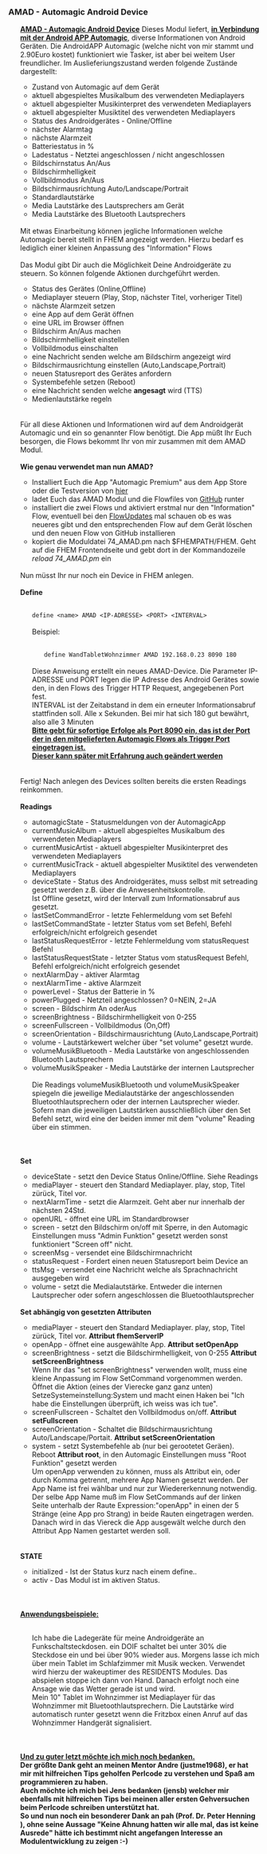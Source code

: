 <h3>AMAD - Automagic Android Device</h3>
<ul>
  <u><b>AMAD - Automagic Android Device</b></u>
  Dieses Modul liefert, <b><u>in Verbindung mit der Android APP Automagic</u></b>, diverse Informationen von Android Ger&auml;ten.
  Die AndroidAPP Automagic (welche nicht von mir stammt und 2.90Euro kostet) funktioniert wie Tasker, ist aber bei weitem User freundlicher.
  Im Auslieferiungszustand werden folgende Zust&auml;nde dargestellt:
  <ul>
    <li>Zustand von Automagic auf dem Ger&auml;t</li>
    <li>aktuell abgespieltes Musikalbum des verwendeten Mediaplayers</li>
    <li>aktuell abgespielter Musikinterpret des verwendeten Mediaplayers</li>
    <li>aktuell abgespielter Musiktitel des verwendeten Mediaplayers</li>
    <li>Status des Androidger&auml;tes - Online/Offline</li>
    <li>n&auml;chster Alarmtag</li>
    <li>n&auml;chste Alarmzeit</li>
    <li>Batteriestatus in %</li>
    <li>Ladestatus - Netztei angeschlossen / nicht angeschlossen</li>
    <li>Bildschirnstatus An/Aus</li>
    <li>Bildschirmhelligkeit</li>
    <li>Vollbildmodus An/Aus</li>
    <li>Bildschirmausrichtung Auto/Landscape/Portrait</li>
    <li>Standardlautst&auml;rke</li>
    <li>Media Lautst&auml;rke des Lautsprechers am Ger&auml;t</li>
    <li>Media Lautst&auml;rke des Bluetooth Lautsprechers</li>
  </ul>
  <br>
  Mit etwas Einarbeitung k&ouml;nnen jegliche Informationen welche Automagic bereit stellt in FHEM angezeigt werden. Hierzu bedarf es lediglich
  einer kleinen Anpassung des "Information" Flows
  <br><br>
  Das Modul gibt Dir auch die M&ouml;glichkeit Deine Androidger&auml;te zu steuern. So k&ouml;nnen folgende Aktionen durchgef&uuml;hrt werden.
  <ul>
    <li>Status des Ger&auml;tes (Online,Offline)</li>
    <li>Mediaplayer steuern (Play, Stop, n&auml;chster Titel, vorheriger Titel)</li>
    <li>n&auml;chste Alarmzeit setzen</li>
    <li>eine App auf dem Ger&auml;t &ouml;ffnen</li>
    <li>eine URL im Browser &ouml;ffnen</li>
    <li>Bildschirm An/Aus machen</li>
    <li>Bildschirmhelligkeit einstellen</li>
    <li>Vollbildmodus einschalten</li>
    <li>eine Nachricht senden welche am Bildschirm angezeigt wird</li>
    <li>Bildschirmausrichtung einstellen (Auto,Landscape,Portrait)</li>
    <li>neuen Statusreport des Ger&auml;tes anfordern</li>
    <li>Systembefehle setzen (Reboot)</li>
    <li>eine Nachricht senden welche <b>angesagt</b> wird (TTS)</li>
    <li>Medienlautst&auml;rke regeln</li>  
  </ul>
  <br><br> 
  F&uuml;r all diese Aktionen und Informationen wird auf dem Androidger&auml;t Automagic und ein so genannter Flow ben&ouml;tigt. Die App m&uuml;&szlig;t
  Ihr Euch besorgen, die Flows bekommt Ihr von mir zusammen mit dem AMAD Modul.
  <br><br>
  <b>Wie genau verwendet man nun AMAD?</b>
  <ul>
    <li>Installiert Euch die App "Automagic Premium" aus dem App Store oder die Testversion von <a href="https://automagic4android.com/de/testversion">hier</a></li>
    <li>ladet Euch das AMAD Modul und die Flowfiles von <a href="https://github.com/LeonGaultier/fhem-AMAD">GitHub</a> runter</li>
    <li>installiert die zwei Flows und aktiviert erstmal nur den "Information" Flow, eventuell bei den <a href="https://github.com/LeonGaultier/fhem-AMAD/tree/master/Flow_Updates">
    FlowUpdates</a> mal schauen ob es was neueres gibt und den entsprechenden Flow auf dem Ger&auml;t l&ouml;schen und den neuen Flow von GitHub installieren</li>
    <li>kopiert die Moduldatei 74_AMAD.pm nach $FHEMPATH/FHEM. Geht auf die FHEM Frontendseite und gebt dort in der Kommandozeile <i>reload 74_AMAD.pm</i> ein</li>
  </ul>
  <br>
  Nun m&uuml;sst Ihr nur noch ein Device in FHEM anlegen.
  <br><br>
  <a name="AMADdefine"></a>
  <b>Define</b>
  <ul><br>
    <code>define &lt;name&gt; AMAD &lt;IP-ADRESSE&gt; &lt;PORT&gt; &lt;INTERVAL&gt;</code>
    <br><br>
    Beispiel:
    <ul><br>
      <code>define WandTabletWohnzimmer AMAD 192.168.0.23 8090 180</code><br>
    </ul>
    <br>
    Diese Anweisung erstellt ein neues AMAD-Device. Die Parameter IP-ADRESSE und PORT legen die IP Adresse des Android Ger&auml;tes
    sowie den, in den Flows des Trigger HTTP Request, angegebenen Port fest.<br>INTERVAL ist der Zeitabstand in dem ein erneuter Informationsabruf stattfinden soll. Alle x Sekunden.
    Bei mir hat sich 180 gut bew&auml;hrt, also alle 3 Minuten<br>
    <u><b>Bitte gebt f&uuml;r sofortige Erfolge als Port 8090 ein, das ist der Port der in den mitgelieferten Automagic Flows als Trigger Port eingetragen ist.<br>
    Dieser kann sp&auml;ter mit Erfahrung auch ge&auml;ndert werden</b></u>
  </ul>
  <br><br> 
  Fertig! Nach anlegen des Devices sollten bereits die ersten Readings reinkommen.
  <br><br>
  <a name="AMADreadings"></a>
  <b>Readings</b>
  <ul>
    <li>automagicState - Statusmeldungen von der AutomagicApp</li>
    <li>currentMusicAlbum - aktuell abgespieltes Musikalbum des verwendeten Mediaplayers</li>
    <li>currentMusicArtist - aktuell abgespielter Musikinterpret des verwendeten Mediaplayers</li>
    <li>currentMusicTrack - aktuell abgespielter Musiktitel des verwendeten Mediaplayers</li>
    <li>deviceState - Status des Androidger&auml;tes, muss selbst mit setreading gesetzt werden z.B. &uuml;ber die Anwesenheitskontrolle.<br>
    Ist Offline gesetzt, wird der Intervall zum Informationsabruf aus gesetzt.</li>
    <li>lastSetCommandError - letzte Fehlermeldung vom set Befehl</li>
    <li>lastSetCommandState - letzter Status vom set Befehl, Befehl erfolgreich/nicht erfolgreich gesendet</li>
    <li>lastStatusRequestError - letzte Fehlermeldung vom statusRequest Befehl</li>
    <li>lastStatusRequestState - letzter Status vom statusRequest Befehl, Befehl erfolgreich/nicht erfolgreich gesendet</li>
    <li>nextAlarmDay - aktiver Alarmtag</li>
    <li>nextAlarmTime - aktive Alarmzeit</li>
    <li>powerLevel - Status der Batterie in %</li>
    <li>powerPlugged - Netzteil angeschlossen? 0=NEIN, 2=JA</li>
    <li>screen - Bildschirm An oderAus</li>
    <li>screenBrightness - Bildschirmhelligkeit von 0-255</li>
    <li>screenFullscreen - Vollbildmodus (On,Off)</li>
    <li>screenOrientation - Bildschirmausrichtung (Auto,Landscape,Portrait)</li>
    <li>volume - Lautst&auml;rkewert welcher &uuml;ber "set volume" gesetzt wurde.</li>
    <li>volumeMusikBluetooth - Media Lautst&auml;rke von angeschlossenden Bluetooth Lautsprechern</li>
    <li>volumeMusikSpeaker - Media Lautst&auml;rke der internen Lautsprecher</li>
    <br>
    Die Readings volumeMusikBluetooth und volumeMusikSpeaker spiegeln die jeweilige Medialautst&auml;rke der angeschlossenden Bluetoothlautsprechern oder der internen Lautsprecher wieder.<br>
    Sofern man die jeweiligen Lautst&auml;rken ausschlie&szlig;lich &uuml;ber den Set Befehl setzt, wird eine der beiden immer mit dem "volume" Reading &uuml;ber ein stimmen.<br><br>
  </ul>
  <br><br>
  <a name="AMADset"></a>
  <b>Set</b>
  <ul>
    <li>deviceState - setzt den Device Status Online/Offline. Siehe Readings</li>
    <li>mediaPlayer - steuert den Standard Mediaplayer. play, stop, Titel z&uuml;r&uuml;ck, Titel vor.</li>
    <li>nextAlarmTime - setzt die Alarmzeit. Geht aber nur innerhalb der n&auml;chsten 24Std.</li>
    <li>openURL - &ouml;ffnet eine URL im Standardbrowser</li>
    <li>screen - setzt den Bildschirm on/off mit Sperre, in den Automagic Einstellungen muss "Admin Funktion" gesetzt werden sonst funktioniert "Screen off" nicht.</li>
    <li>screenMsg - versendet eine Bildschirmnachricht</li>
    <li>statusRequest - Fordert einen neuen Statusreport beim Device an</li>
    <li>ttsMsg - versendet eine Nachricht welche als Sprachnachricht ausgegeben wird</li>
    <li>volume - setzt die Medialautst&auml;rke. Entweder die internen Lautsprecher oder sofern angeschlossen die Bluetoothlautsprecher</li>
  </ul>
  <br>
  <b>Set abh&auml;ngig von gesetzten Attributen</b>
  <ul>
    <li>mediaPlayer - steuert den Standard Mediaplayer. play, stop, Titel z&uuml;r&uuml;ck, Titel vor. <b>Attribut fhemServerIP</b></li>
    <li>openApp - &ouml;ffnet eine ausgew&auml;hlte App. <b>Attribut setOpenApp</b></li>
    <li>screenBrightness - setzt die Bildschirmhelligkeit, von 0-255 <b>Attribut setScreenBrightness</b></li>
    Wenn Ihr das "set screenBrightness" verwenden wollt, muss eine kleine Anpassung im Flow SetCommand vorgenommen werden. &Ouml;ffnet die Aktion (eines der Vierecke ganz ganz unten)
    SetzeSystemeinstellung:System und macht einen Haken bei "Ich habe die Einstellungen &uuml;berpr&uuml;ft, ich weiss was ich tue".
    <li>screenFullscreen - Schaltet den Vollbildmodus on/off. <b>Attribut setFullscreen</b></li>
    <li>screenOrientation - Schaltet die Bildschirmausrichtung Auto/Landscape/Portait. <b>Attribut setScreenOrientation</b></li>
    <li>system - setzt Systembefehle ab (nur bei gerootetet Ger&auml;en). Reboot <b>Attribut root</b>, in den Automagic Einstellungen muss "Root Funktion" gesetzt werden</li>
    Um openApp verwenden zu k&ouml;nnen, muss als Attribut ein, oder durch Komma getrennt, mehrere App Namen gesetzt werden. Der App Name ist frei w&auml;hlbar und nur zur Wiedererkennung notwendig.
    Der selbe App Name mu&szlig; im Flow SetCommands auf der linken Seite unterhalb der Raute Expression:"openApp" in einen der 5 Str&auml;nge (eine App pro Strang) in beide Rauten eingetragen werden. Danach wird
    in das
    Viereck die App ausgew&auml;lt welche durch den Attribut App Namen gestartet werden soll.
  </ul>
  <br><br>
  <a name="AMADstate"></a>
  <b>STATE</b>
  <ul>
    <li>initialized - Ist der Status kurz nach einem define..</li>
    <li>activ - Das Modul ist im aktiven Status.</li>
  </ul>
  <br><br><br>
  <u><b>Anwendungsbeispiele:</b></u>
  <ul><br>
    Ich habe die Ladeger&auml;te f&uuml;r meine Androidger&auml;te an Funkschaltsteckdosen. ein DOIF schaltet bei unter 30% die Steckdose ein und bei &uuml;ber 90% wieder aus. Morgens lasse ich mich
    &uuml;ber mein Tablet im Schlafzimmer mit Musik wecken. Verwendet wird hierzu der wakeuptimer des RESIDENTS Modules. Das abspielen stoppe ich dann von Hand. Danach erfolgt noch eine
    Ansage wie das Wetter gerade ist und wird.<br>
    Mein 10" Tablet im Wohnzimmer ist Mediaplayer f&uuml;r das Wohnzimmer mit Bluetoothlautsprechern. Die Lautst&auml;rke wird automatisch runter gesetzt wenn die Fritzbox einen Anruf auf das
    Wohnzimmer Handger&auml;t signalisiert.
  </ul>
  <br><br><br>
  <b><u>Und zu guter letzt m&ouml;chte ich mich noch bedanken.</u><br>
  Der gr&ouml;&szlig;te Dank geht an meinen Mentor Andre (justme1968), er hat mir mit hilfreichen Tips geholfen Perlcode zu verstehen und Spa&szlig; am programmieren zu haben.<br>
  Auch m&ouml;chte ich mich bei Jens bedanken (jensb) welcher mir ebenfalls mit hilfreichen Tips bei meinen aller ersten Gehversuchen beim Perlcode schreiben unterst&uuml;tzt hat.<br>
  So und nun noch ein besonderer Dank an pah (Prof. Dr. Peter Henning ), ohne seine Aussage "Keine Ahnung hatten wir alle mal, das ist keine Ausrede" h&auml;tte ich bestimmt nicht angefangen Interesse an
  Modulentwicklung zu zeigen :-)</b>
</ul>
